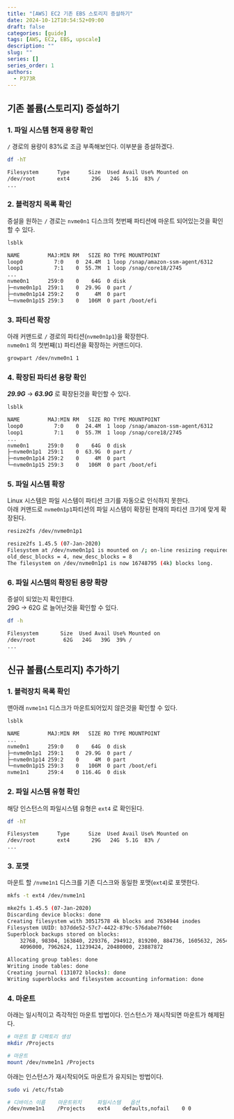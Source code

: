 ```yaml
---
title: "[AWS] EC2 기존 EBS 스토리지 증설하기"
date: 2024-10-12T10:54:52+09:00
draft: false
categories: [guide]
tags: [AWS, EC2, EBS, upscale]
description: ""
slug: ""
series: []
series_order: 1
authors:
  - P373R
---
```


## 기존 볼륨(스토리지) 증설하기
### 1. 파일 시스템 현재 용량 확인
`/` 경로의 용량이 83%로 조금 부족해보인다. 이부분을 증설하겠다.  
```bash
df -hT

Filesystem      Type      Size  Used Avail Use% Mounted on
/dev/root       ext4       29G   24G  5.1G  83% /
...
```

### 2. 블럭장치 목록 확인
증설을 원하는 `/` 경로는 `nvme0n1` 디스크의 첫번째 파티션에 마운트 되어있는것을 확인할 수 있다.  
```bash
lsblk

NAME         MAJ:MIN RM   SIZE RO TYPE MOUNTPOINT
loop0          7:0    0  24.4M  1 loop /snap/amazon-ssm-agent/6312
loop1          7:1    0  55.7M  1 loop /snap/core18/2745
...
nvme0n1      259:0    0    64G  0 disk
├─nvme0n1p1  259:1    0  29.9G  0 part /
├─nvme0n1p14 259:2    0     4M  0 part
└─nvme0n1p15 259:3    0   106M  0 part /boot/efi
```

### 3. 파티션 확장
아래 커맨드로 `/` 경로의 파티션(`nvme0n1p1`)을 확장한다.  
`nvme0n1` 의 첫번째(`1`) 파티션을 확장하는 커맨드이다.  
```bash
growpart /dev/nvme0n1 1
```

### 4. 확장된 파티션 용량 확인
***29.9G*** → ***63.9G*** 로 확장된것을 확인할 수 있다.  
```bash
lsblk

NAME         MAJ:MIN RM   SIZE RO TYPE MOUNTPOINT
loop0          7:0    0  24.4M  1 loop /snap/amazon-ssm-agent/6312
loop1          7:1    0  55.7M  1 loop /snap/core18/2745
...
nvme0n1      259:0    0    64G  0 disk
├─nvme0n1p1  259:1    0  63.9G  0 part /
├─nvme0n1p14 259:2    0     4M  0 part
└─nvme0n1p15 259:3    0   106M  0 part /boot/efi
```

### 5. 파일 시스템 확장
Linux 시스템은 파일 시스템이 파티션 크기를 자동으로 인식하지 못한다.  
아래 커맨드로 `nvme0n1p1`파티션의 파일 시스템이 확장된 현재의 파티션 크기에 맞게 확장된다.    
```bash
resize2fs /dev/nvme0n1p1

resize2fs 1.45.5 (07-Jan-2020)
Filesystem at /dev/nvme0n1p1 is mounted on /; on-line resizing required
old_desc_blocks = 4, new_desc_blocks = 8
The filesystem on /dev/nvme0n1p1 is now 16748795 (4k) blocks long.
```

### 6. 파일 시스템의 확장된 용량 확량
증설이 되었는지 확인한다.  
29G → 62G 로 늘어난것을 확인할 수 있다.  
```bash
df -h

Filesystem       Size  Used Avail Use% Mounted on
/dev/root         62G   24G   39G  39% /
...
```

## 신규 볼륨(스토리지) 추가하기
### 1. 블럭장치 목록 확인
맨아래 `nvme1n1` 디스크가 마운트되어있지 않은것을 확인할 수 있다.  
```bash
lsblk

NAME         MAJ:MIN RM   SIZE RO TYPE MOUNTPOINT
...
nvme0n1      259:0    0    64G  0 disk
├─nvme0n1p1  259:1    0  29.9G  0 part /
├─nvme0n1p14 259:2    0     4M  0 part
└─nvme0n1p15 259:3    0   106M  0 part /boot/efi
nvme1n1      259:4    0 116.4G  0 disk
```

### 2. 파일 시스템 유형 확인
해당 인스턴스의 파일시스템 유형은 `ext4` 로 확인된다.  
```bash
df -hT

Filesystem      Type      Size  Used Avail Use% Mounted on
/dev/root       ext4       29G   24G  5.1G  83% /
...
```

### 3. 포맷
마운트 할 `/nvme1n1` 디스크를 기존 디스크와 동일한 포맷(`ext4`)로 포맷한다.  
```bash
mkfs -t ext4 /dev/nvme1n1

mke2fs 1.45.5 (07-Jan-2020)
Discarding device blocks: done
Creating filesystem with 30517578 4k blocks and 7634944 inodes
Filesystem UUID: b37dde52-57c7-4422-879c-576dabe7f60c
Superblock backups stored on blocks:
	32768, 98304, 163840, 229376, 294912, 819200, 884736, 1605632, 2654208,
	4096000, 7962624, 11239424, 20480000, 23887872

Allocating group tables: done
Writing inode tables: done
Creating journal (131072 blocks): done
Writing superblocks and filesystem accounting information: done
```

### 4. 마운트
아래는 일시적이고 즉각적인 마운트 방법이다. 인스턴스가 재시작되면 마운트가 해제된다.  
```bash
# 마운트 할 디렉토리 생성
mkdir /Projects

# 마운트
mount /dev/nvme1n1 /Projects
```

아래는 인스턴스가 재시작되어도 마운트가 유지되는 방법이다.  
```bash
sudo vi /etc/fstab

# 디바이스 이름    마운트위치     파일시스템   옵션
/dev/nvme1n1    /Projects    ext4    defaults,nofail    0 0
```